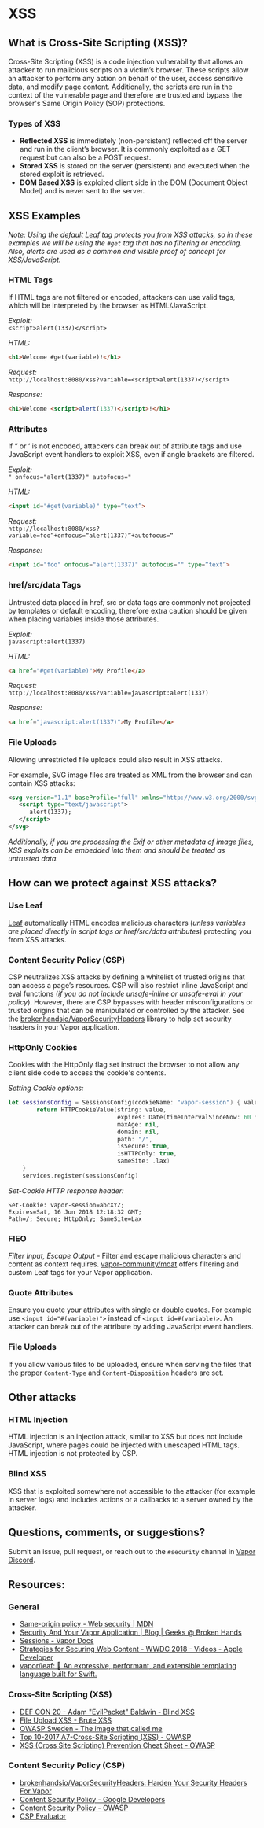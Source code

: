 # XSS 

  
## What is Cross-Site Scripting (XSS)?
Cross-Site Scripting (XSS) is a code injection vulnerability that allows an attacker to run malicious scripts on a victim’s browser. These scripts allow an attacker to perform any action on behalf of the user, access sensitive data, and modify page content. Additionally, the scripts are run in the context of the vulnerable page and therefore are trusted and bypass the browser's Same Origin Policy (SOP) protections. 

### Types of XSS
* **Reflected XSS** is immediately (non-persistent) reflected off the server and run in the client’s browser. It is commonly exploited as a GET request but can also be a POST request.
* **Stored XSS** is stored on the server (persistent) and executed when the stored exploit is retrieved. 
* **DOM Based XSS** is exploited client side in the DOM (Document Object Model) and is never sent to the server.

## XSS Examples
*Note: Using the default [Leaf](https://github.com/vapor/leaf) tag protects you from XSS attacks, so in these examples we will be using the `#get` tag that has no filtering or encoding. Also, alerts are used as a common and visible proof of concept for XSS/JavaScript.*

### HTML Tags
If HTML tags are not filtered or encoded, attackers can use valid tags, which will be interpreted by the browser as HTML/JavaScript. 

*Exploit:*  
`<script>alert(1337)</script>` 

*HTML:*  
```HTML
<h1>Welcome #get(variable)!</h1>
```

*Request:*  
`http://localhost:8080/xss?variable=<script>alert(1337)</script>` 

*Response:*  
```HTML
<h1>Welcome <script>alert(1337)</script>!</h1>
```


### Attributes
If “ or ‘ is not encoded, attackers can break out of attribute tags and use JavaScript event handlers to exploit XSS, even if angle brackets are filtered. 

*Exploit:*  
`" onfocus="alert(1337)" autofocus="`

*HTML:*  
```HTML
<input id="#get(variable)" type=“text”>
```

*Request:*  
`http://localhost:8080/xss?variable=foo”+onfocus=“alert(1337)”+autofocus=“`

*Response:*  
```HTML
<input id="foo" onfocus="alert(1337)" autofocus="" type=“text”>
```

### href/src/data Tags
Untrusted data placed in href, src or data tags are commonly not projected by templates or default encoding, therefore extra caution should be given when placing variables inside those attributes. 

*Exploit:*  
`javascript:alert(1337)`

*HTML:*  
```HTML
<a href="#get(variable)">My Profile</a>
```

*Request:*  
`http://localhost:8080/xss?variable=javascript:alert(1337)`

*Response:*  
```HTML
<a href="javascript:alert(1337)">My Profile</a>
```

### File Uploads
Allowing unrestricted file uploads could also result in XSS attacks.

For example, SVG image files are treated as XML from the browser and can contain XSS attacks:  

```xml
<svg version="1.1" baseProfile="full" xmlns="http://www.w3.org/2000/svg">
   <script type="text/javascript">
      alert(1337);
   </script>
</svg>
```

*Additionally, if you are processing the Exif or other metadata of image files, XSS exploits can be embedded into them and should be treated as untrusted data.*

## How can we protect against XSS attacks?
### Use Leaf
[Leaf](https://github.com/vapor/leaf) automatically HTML encodes malicious characters (*unless variables are placed directly in script tags or href/src/data attributes*) protecting you from XSS attacks. 

### Content Security Policy (CSP)
CSP neutralizes XSS attacks by defining a whitelist of trusted origins that can access a page’s resources. CSP will also restrict inline JavaScript and eval functions (*if you do not include unsafe-inline or unsafe-eval in your policy*). However, there are CSP bypasses with header misconfigurations or trusted origins that can be manipulated or controlled by the attacker. See the [brokenhandsio/VaporSecurityHeaders](https://github.com/brokenhandsio/VaporSecurityHeaders) library to help set security headers in your Vapor application.

### HttpOnly Cookies
Cookies with the HttpOnly flag set instruct the browser to not allow any client side code to access the cookie's contents.  
 
*Setting Cookie options:*  

```swift
let sessionsConfig = SessionsConfig(cookieName: "vapor-session") { value in
        return HTTPCookieValue(string: value,
                               expires: Date(timeIntervalSinceNow: 60 * 60 * 24 * 7),
                               maxAge: nil,
                               domain: nil,
                               path: "/",
                               isSecure: true,
                               isHTTPOnly: true,
                               sameSite: .lax)
    }
    services.register(sessionsConfig)
```

*Set-Cookie HTTP response header:*   

```
Set-Cookie: vapor-session=abcXYZ;
Expires=Sat, 16 Jun 2018 12:18:32 GMT;
Path=/; Secure; HttpOnly; SameSite=Lax
```

### FIEO
*Filter Input, Escape Output* - Filter and escape malicious characters and content as context requires. [vapor-community/moat](https://github.com/vapor-community/moat/) offers filtering and custom Leaf tags for your Vapor application.

### Quote Attributes
Ensure you quote your attributes with single or double quotes. For example use `<input id="#(variable)">` instead of `<input id=#(variable)>`. An attacker can break out of the attribute by adding JavaScript event handlers.

### File Uploads
If you allow various files to be uploaded, ensure when serving the files that the proper `Content-Type` and `Content-Disposition` headers are set. 

## Other attacks
### HTML Injection
HTML injection is an injection attack, similar to XSS but does not include JavaScript, where pages could be injected with unescaped HTML tags. HTML injection is not protected by CSP. 

### Blind XSS
XSS that is exploited somewhere not accessible to the attacker (for example in server logs) and includes actions or a callbacks to a server owned by the attacker. 

## Questions, comments, or suggestions?
Submit an issue, pull request, or reach out to the `#security` channel in [Vapor Discord](https://discord.gg/vapor).

## Resources:
### General
* [Same-origin policy - Web security | MDN](https://developer.mozilla.org/en-US/docs/Web/Security/Same-origin_policy)
* [Security And Your Vapor Application | Blog | Geeks @ Broken Hands](https://geeks.brokenhands.io/blog/posts/security-and-your-vapor-application/)
* [Sessions - Vapor Docs](https://docs.vapor.codes/3.0/vapor/sessions/)
* [Strategies for Securing Web Content - WWDC 2018 - Videos - Apple Developer](https://developer.apple.com/videos/play/wwdc2018/207/)
* [vapor/leaf: 🍃 An expressive, performant, and extensible templating language built for Swift.](https://github.com/vapor/leaf)

### Cross-Site Scripting (XSS)
* [DEF CON 20 - Adam "EvilPacket" Baldwin - Blind XSS](https://youtu.be/8mO00rEdCrQ)
* [File Upload XSS - Brute XSS](https://brutelogic.com.br/blog/file-upload-xss/)
* [OWASP Sweden - The image that called me](https://www.owasp.org/images/0/03/Mario_Heiderich_OWASP_Sweden_The_image_that_called_me.pdf)
* [Top 10-2017 A7-Cross-Site Scripting (XSS) - OWASP](https://www.owasp.org/index.php/Top_10-2017_A7-Cross-Site_Scripting_%28XSS%29)
* [XSS (Cross Site Scripting) Prevention Cheat Sheet - OWASP](https://www.owasp.org/index.php/XSS_%28Cross_Site_Scripting%29_Prevention_Cheat_Sheet)

### Content Security Policy (CSP)
* [brokenhandsio/VaporSecurityHeaders: Harden Your Security Headers For Vapor](https://github.com/brokenhandsio/VaporSecurityHeaders)
* [Content Security Policy - Google Developers](https://developers.google.com/web/fundamentals/security/csp/)
* [Content Security Policy - OWASP](https://www.owasp.org/index.php/Content_Security_Policy)
* [CSP Evaluator](https://csp-evaluator.withgoogle.com)